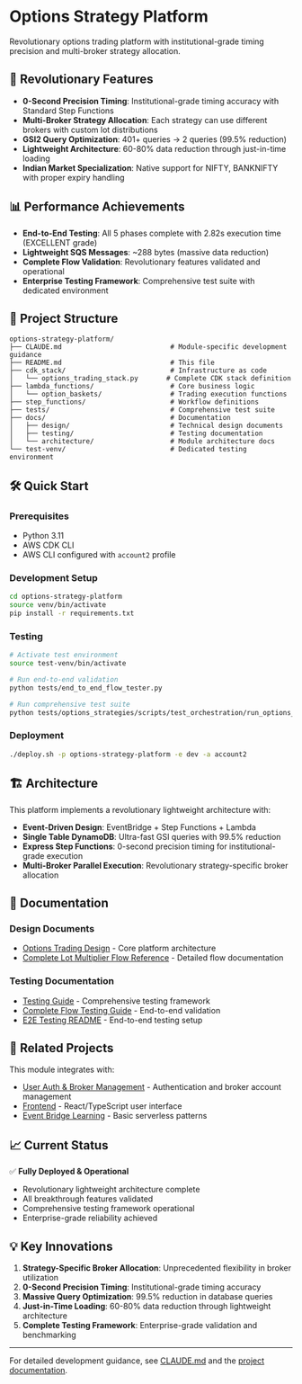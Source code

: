 # Options Strategy Platform

Revolutionary options trading platform with institutional-grade timing precision and multi-broker strategy allocation.

## 🚀 Revolutionary Features

- **0-Second Precision Timing**: Institutional-grade timing accuracy with Standard Step Functions
- **Multi-Broker Strategy Allocation**: Each strategy can use different brokers with custom lot distributions  
- **GSI2 Query Optimization**: 401+ queries → 2 queries (99.5% reduction)
- **Lightweight Architecture**: 60-80% data reduction through just-in-time loading
- **Indian Market Specialization**: Native support for NIFTY, BANKNIFTY with proper expiry handling

## 📊 Performance Achievements

- **End-to-End Testing**: All 5 phases complete with 2.82s execution time (EXCELLENT grade)
- **Lightweight SQS Messages**: ~288 bytes (massive data reduction)
- **Complete Flow Validation**: Revolutionary features validated and operational
- **Enterprise Testing Framework**: Comprehensive test suite with dedicated environment

## 📁 Project Structure

```
options-strategy-platform/
├── CLAUDE.md                           # Module-specific development guidance
├── README.md                           # This file
├── cdk_stack/                          # Infrastructure as code
│   └── options_trading_stack.py       # Complete CDK stack definition
├── lambda_functions/                   # Core business logic
│   └── option_baskets/                 # Trading execution functions
├── step_functions/                     # Workflow definitions
├── tests/                              # Comprehensive test suite
├── docs/                               # Documentation
│   ├── design/                         # Technical design documents
│   ├── testing/                        # Testing documentation
│   └── architecture/                   # Module architecture docs
└── test-venv/                          # Dedicated testing environment
```

## 🛠️ Quick Start

### Prerequisites
- Python 3.11
- AWS CDK CLI
- AWS CLI configured with `account2` profile

### Development Setup
```bash
cd options-strategy-platform
source venv/bin/activate
pip install -r requirements.txt
```

### Testing
```bash
# Activate test environment
source test-venv/bin/activate

# Run end-to-end validation
python tests/end_to_end_flow_tester.py

# Run comprehensive test suite  
python tests/options_strategies/scripts/test_orchestration/run_options_strategy_suite.py
```

### Deployment
```bash
./deploy.sh -p options-strategy-platform -e dev -a account2
```

## 🏗️ Architecture

This platform implements a revolutionary lightweight architecture with:

- **Event-Driven Design**: EventBridge + Step Functions + Lambda
- **Single Table DynamoDB**: Ultra-fast GSI queries with 99.5% reduction
- **Express Step Functions**: 0-second precision timing for institutional-grade execution
- **Multi-Broker Parallel Execution**: Revolutionary strategy-specific broker allocation

## 📖 Documentation

### Design Documents
- [Options Trading Design](docs/design/OPTIONS_TRADING_DESIGN.md) - Core platform architecture
- [Complete Lot Multiplier Flow Reference](docs/design/COMPLETE_LOT_MULTIPLIER_FLOW_REFERENCE.md) - Detailed flow documentation

### Testing Documentation
- [Testing Guide](docs/testing/TESTING_GUIDE.md) - Comprehensive testing framework
- [Complete Flow Testing Guide](docs/testing/COMPLETE_FLOW_TESTING_GUIDE.md) - End-to-end validation
- [E2E Testing README](docs/testing/README_E2E_TESTING.md) - End-to-end testing setup

## 🔗 Related Projects

This module integrates with:
- [User Auth & Broker Management](../user-auth-broker-management/) - Authentication and broker account management
- [Frontend](../frontend/) - React/TypeScript user interface
- [Event Bridge Learning](../event-bridge-stepfunction-lambda/) - Basic serverless patterns

## 📈 Current Status

✅ **Fully Deployed & Operational**
- Revolutionary lightweight architecture complete
- All breakthrough features validated
- Comprehensive testing framework operational
- Enterprise-grade reliability achieved

## 💡 Key Innovations

1. **Strategy-Specific Broker Allocation**: Unprecedented flexibility in broker utilization
2. **0-Second Precision Timing**: Institutional-grade timing accuracy
3. **Massive Query Optimization**: 99.5% reduction in database queries
4. **Just-in-Time Loading**: 60-80% data reduction through lightweight architecture
5. **Complete Testing Framework**: Enterprise-grade validation and benchmarking

---

For detailed development guidance, see [CLAUDE.md](CLAUDE.md) and the [project documentation](docs/).